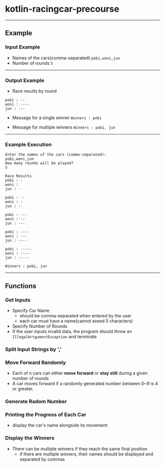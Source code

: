 # kotlin-racingcar-precourse
---
## Example
### Input Example
- Names of the cars(comma-separated)
```pobi,woni,jun```
- Number of rounds
```5```
---
### Output Example
- Race results by round
```
pobi : --
woni : ----
jun : ---
```

- Message for a single winner
```Winners : pobi```

- Message for multiple winners
```Winners : pobi, jun```
---
### Example Execution
```
Enter the names of the cars (comma-separated):
pobi,woni,jun
How many rounds will be played?
5

Race Results
pobi : -
woni : 
jun : -

pobi : --
woni : -
jun : --

pobi : ---
woni : --
jun : ---

pobi : ----
woni : ---
jun : ----

pobi : -----
woni : ----
jun : -----

Winners : pobi, jun
```

---
## Functions


### Get Inputs
- Specify Car Name
  - should be comma-separated when entered by the user
  - each car must have a name(cannot exeed 5 characters)
- Specify Number of Rounds
- If the user inputs invalid data, the program should throw an `IllegalArtgumentException` and terminate


### Split Input Strings by ','


### Move Forward Randomly
- Each of n cars can either **move forward** or **stay still** during a given number of rounds
- A car moves forward if a randomly generated number between 0~9 is 4 or greater.


### Generate Radom Number


### Printing the Progress of Each Car
- display the car's name alongside its movement


### Display the Winners
- There can be multiple winners if they reach the same final position
  - if there are multiple winners, their names should be displayed and separated by commas

